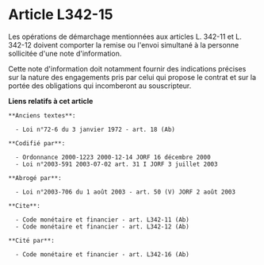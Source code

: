 # Article L342-15

Les opérations de démarchage mentionnées aux articles L. 342-11 et L. 342-12 doivent comporter la remise ou l'envoi simultané
à la personne sollicitée d'une note d'information.

Cette note d'information doit notamment fournir des indications précises sur la nature des engagements pris par celui qui
propose le contrat et sur la portée des obligations qui incomberont au souscripteur.

**Liens relatifs à cet article**

	**Anciens textes**:

	  - Loi n°72-6 du 3 janvier 1972 - art. 18 (Ab)

	**Codifié par**:

	  - Ordonnance 2000-1223 2000-12-14 JORF 16 décembre 2000
	  - Loi n°2003-591 2003-07-02 art. 31 I JORF 3 juillet 2003

	**Abrogé par**:

	  - Loi n°2003-706 du 1 août 2003 - art. 50 (V) JORF 2 août 2003

	**Cite**:

	  - Code monétaire et financier - art. L342-11 (Ab)
	  - Code monétaire et financier - art. L342-12 (Ab)

	**Cité par**:

	  - Code monétaire et financier - art. L342-16 (Ab)
